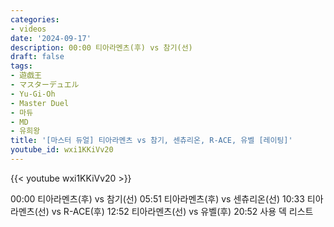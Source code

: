 ```yaml
---
categories:
- videos
date: '2024-09-17'
description: 00:00 티아라멘츠(후) vs 참기(선)
draft: false
tags:
- 遊戯王
- マスターデュエル
- Yu-Gi-Oh
- Master Duel
- 마듀
- MD
- 유희왕
title: '[마스터 듀얼] 티아라멘츠 vs 참기, 센츄리온, R-ACE, 유벨 [레이팅]'
youtube_id: wxi1KKiVv20
---
```



{{< youtube wxi1KKiVv20 >}}

00:00 티아라멘츠(후) vs 참기(선)
05:51 티아라멘츠(후) vs 센츄리온(선)
10:33 티아라멘츠(선) vs R-ACE(후)
12:52 티아라멘츠(선) vs 유벨(후)
20:52 사용 덱 리스트